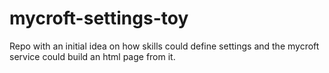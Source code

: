 # mycroft-settings-toy
Repo with an initial idea on how skills could define settings and the mycroft service could build an html page from it.
